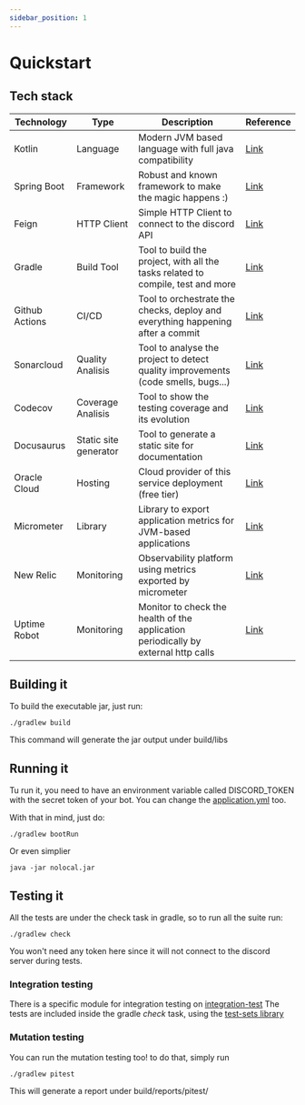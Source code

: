 ```yaml
---
sidebar_position: 1
---
```


# Quickstart

## Tech stack

| Technology     | Type                  | Description                                                                       | Reference |
|----------------|-----------------------|-----------------------------------------------------------------------------------|-----------|
| Kotlin         | Language              | Modern JVM based language with full java compatibility                            |[Link](https://kotlinlang.org/)               |
| Spring Boot    | Framework             | Robust and known framework to make the magic happens :)                           |[Link](https://spring.io/projects/spring-boot)|
| Feign          | HTTP Client           | Simple HTTP Client to connect to the discord API                                  |[Link](https://github.com/OpenFeign/feign)                   |
| Gradle         | Build Tool            | Tool to build the project, with all the tasks related to compile, test and more   |[Link](https://gradle.org/)                   |
| Github Actions | CI/CD                 | Tool to orchestrate the checks, deploy and everything happening after a commit    |[Link](https://github.com/features/actions)   |
| Sonarcloud     | Quality Analisis      | Tool to analyse the project to detect quality improvements (code smells, bugs...) |[Link](https://sonarcloud.io/)                |
| Codecov        | Coverage Analisis     | Tool to show the testing coverage and its evolution                               |[Link](https://about.codecov.io/)             |
| Docusaurus     | Static site generator | Tool to generate a static site for documentation                                  |[Link](https://docusaurus.io/)                |
| Oracle Cloud   | Hosting               | Cloud provider of this service deployment (free tier)                             |[Link](https://www.oracle.com/cloud/)         
| Micrometer     | Library               | Library to export application metrics for JVM-based applications                  |[Link](https://micrometer.io/)
| New Relic      | Monitoring            | Observability platform using metrics exported by micrometer                       |[Link](https://newrelic.com/)
| Uptime Robot   | Monitoring            | Monitor to check the health of the application periodically by external http calls|[Link](https://uptimerobot.com/)

## Building it

To build the executable jar, just run:

    ./gradlew build

This command will generate the jar output under build/libs

## Running it

Tu run it, you need to have an environment variable called DISCORD_TOKEN with the secret token of your bot.
You can change the [application.yml](https://github.com/datocal/nolocal/blob/master/src/main/resources/application.yml) too.

With that in mind, just do:

    ./gradlew bootRun

Or even simplier
    
    java -jar nolocal.jar

## Testing it 
All the tests are under the check task in gradle, so to run all the suite run:

    ./gradlew check

You won't need any token here since it will not connect to the discord server during tests.

### Integration testing
There is a specific module for integration testing on [integration-test](https://github.com/datocal/nolocal/tree/master/src/integration-test)
The tests are included inside the gradle _check_ task, using the [test-sets library](https://plugins.gradle.org/plugin/org.unbroken-dome.test-sets)

### Mutation testing
You can run the mutation testing too! to do that, simply run
    
    ./gradlew pitest

This will generate a report under build/reports/pitest/
    